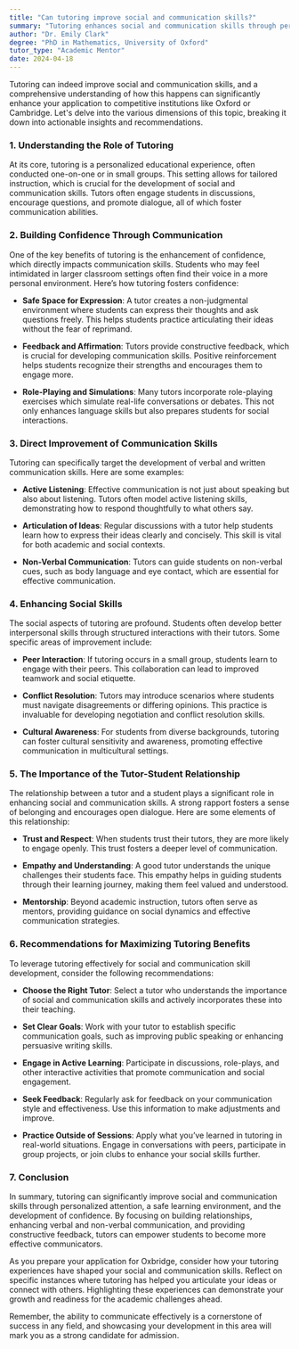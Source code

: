 ```yaml
---
title: "Can tutoring improve social and communication skills?"
summary: "Tutoring enhances social and communication skills through personalized instruction, discussions, and engagement, aiding academic success in competitive institutions."
author: "Dr. Emily Clark"
degree: "PhD in Mathematics, University of Oxford"
tutor_type: "Academic Mentor"
date: 2024-04-18
---
```


Tutoring can indeed improve social and communication skills, and a comprehensive understanding of how this happens can significantly enhance your application to competitive institutions like Oxford or Cambridge. Let's delve into the various dimensions of this topic, breaking it down into actionable insights and recommendations.

### 1. Understanding the Role of Tutoring

At its core, tutoring is a personalized educational experience, often conducted one-on-one or in small groups. This setting allows for tailored instruction, which is crucial for the development of social and communication skills. Tutors often engage students in discussions, encourage questions, and promote dialogue, all of which foster communication abilities. 

### 2. Building Confidence Through Communication

One of the key benefits of tutoring is the enhancement of confidence, which directly impacts communication skills. Students who may feel intimidated in larger classroom settings often find their voice in a more personal environment. Here’s how tutoring fosters confidence:

- **Safe Space for Expression**: A tutor creates a non-judgmental environment where students can express their thoughts and ask questions freely. This helps students practice articulating their ideas without the fear of reprimand.
  
- **Feedback and Affirmation**: Tutors provide constructive feedback, which is crucial for developing communication skills. Positive reinforcement helps students recognize their strengths and encourages them to engage more.

- **Role-Playing and Simulations**: Many tutors incorporate role-playing exercises which simulate real-life conversations or debates. This not only enhances language skills but also prepares students for social interactions.

### 3. Direct Improvement of Communication Skills

Tutoring can specifically target the development of verbal and written communication skills. Here are some examples:

- **Active Listening**: Effective communication is not just about speaking but also about listening. Tutors often model active listening skills, demonstrating how to respond thoughtfully to what others say.

- **Articulation of Ideas**: Regular discussions with a tutor help students learn how to express their ideas clearly and concisely. This skill is vital for both academic and social contexts.

- **Non-Verbal Communication**: Tutors can guide students on non-verbal cues, such as body language and eye contact, which are essential for effective communication.

### 4. Enhancing Social Skills

The social aspects of tutoring are profound. Students often develop better interpersonal skills through structured interactions with their tutors. Some specific areas of improvement include:

- **Peer Interaction**: If tutoring occurs in a small group, students learn to engage with their peers. This collaboration can lead to improved teamwork and social etiquette.

- **Conflict Resolution**: Tutors may introduce scenarios where students must navigate disagreements or differing opinions. This practice is invaluable for developing negotiation and conflict resolution skills.

- **Cultural Awareness**: For students from diverse backgrounds, tutoring can foster cultural sensitivity and awareness, promoting effective communication in multicultural settings.

### 5. The Importance of the Tutor-Student Relationship

The relationship between a tutor and a student plays a significant role in enhancing social and communication skills. A strong rapport fosters a sense of belonging and encourages open dialogue. Here are some elements of this relationship:

- **Trust and Respect**: When students trust their tutors, they are more likely to engage openly. This trust fosters a deeper level of communication.

- **Empathy and Understanding**: A good tutor understands the unique challenges their students face. This empathy helps in guiding students through their learning journey, making them feel valued and understood.

- **Mentorship**: Beyond academic instruction, tutors often serve as mentors, providing guidance on social dynamics and effective communication strategies.

### 6. Recommendations for Maximizing Tutoring Benefits

To leverage tutoring effectively for social and communication skill development, consider the following recommendations:

- **Choose the Right Tutor**: Select a tutor who understands the importance of social and communication skills and actively incorporates these into their teaching.

- **Set Clear Goals**: Work with your tutor to establish specific communication goals, such as improving public speaking or enhancing persuasive writing skills.

- **Engage in Active Learning**: Participate in discussions, role-plays, and other interactive activities that promote communication and social engagement.

- **Seek Feedback**: Regularly ask for feedback on your communication style and effectiveness. Use this information to make adjustments and improve.

- **Practice Outside of Sessions**: Apply what you’ve learned in tutoring in real-world situations. Engage in conversations with peers, participate in group projects, or join clubs to enhance your social skills further.

### 7. Conclusion

In summary, tutoring can significantly improve social and communication skills through personalized attention, a safe learning environment, and the development of confidence. By focusing on building relationships, enhancing verbal and non-verbal communication, and providing constructive feedback, tutors can empower students to become more effective communicators. 

As you prepare your application for Oxbridge, consider how your tutoring experiences have shaped your social and communication skills. Reflect on specific instances where tutoring has helped you articulate your ideas or connect with others. Highlighting these experiences can demonstrate your growth and readiness for the academic challenges ahead. 

Remember, the ability to communicate effectively is a cornerstone of success in any field, and showcasing your development in this area will mark you as a strong candidate for admission.
    